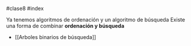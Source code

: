 #clase8 #index

Ya tenemos algoritmos de ordenación y un algoritmo de búsqueda
Existe una forma de combinar **ordenación y búsqueda**
- [[Arboles binarios de búsqueda]]
